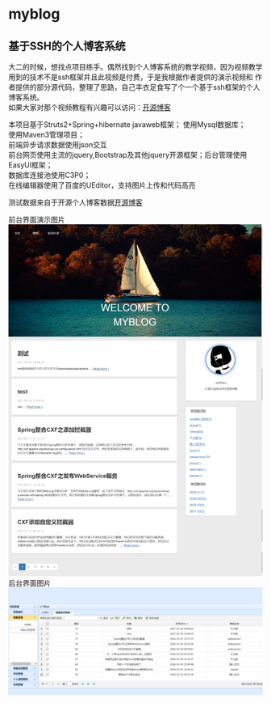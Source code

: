 ﻿# myblog
## 基于SSH的个人博客系统
大二的时候，想找点项目练手。偶然找到个人博客系统的教学视频，因为视频教学用到的技术不是ssh框架并且此视频是付费，于是我根据作者提供的演示视频和
作者提供的部分源代码，整理了思路，自己丰衣足食写了个一个基于ssh框架的个人博客系统。  
如果大家对那个视频教程有兴趣可以访问：[开源博客](http://blog.java1234.com/index.html)  

本项目基于Struts2+Spring+hibernate javaweb框架； 
使用Mysql数据库；  
使用Maven3管理项目；  
前端异步请求数据使用json交互  
前台网页使用主流的jquery,Bootstrap及其他jquery开源框架；后台管理使用EasyUI框架；   
数据库连接池使用C3P0；  
在线编辑器使用了百度的UEditor，支持图片上传和代码高亮  

测试数据来自于开源个人博客数据[开源博客](http://blog.java1234.com/index.html)  

前台界面演示图片  
![前台界面演示图片](https://raw.githubusercontent.com/OneFAnn/markdownImgage/c7d56edcac38993ba7471c10a18e64dee8492ac1/img/1.png)
后台界面图片  
![后台界面图片  ](https://raw.githubusercontent.com/OneFAnn/markdownImgage/c7d56edcac38993ba7471c10a18e64dee8492ac1/img/2.png)
